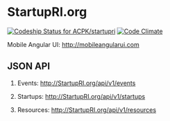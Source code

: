 StartupRI.org
=========

[ ![Codeship Status for ACPK/startupri](https://codeship.io/projects/bdc4cb20-346d-0132-72ab-1a780c605d7c/status)](https://codeship.io/projects/40764)    [![Code Climate](https://codeclimate.com/github/ACPK/startupri/badges/gpa.svg)](https://codeclimate.com/github/ACPK/startupri)

Mobile Angular UI: http://mobileangularui.com

## JSON API

1. Events:  http://StartupRI.org/api/v1/events

2. Startups:  http://StartupRI.org/api/v1/startups

3. Resources:  http://StartupRI.org/api/v1/resources